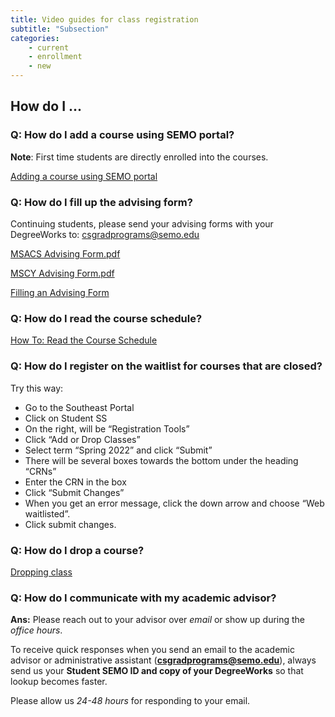 ```yaml
---
title: Video guides for class registration
subtitle: "Subsection"
categories:
    - current
    - enrollment
    - new
---
```


## How do I ...

### Q: How do I add a course using SEMO portal?

**Note**: First time students are directly enrolled into the courses.

<a href="https://www.youtube.com/watch?v=ue5hi0jD4Sg&t=9s&ab_channel=SemoComputerScience" target="blank">Adding a course using SEMO portal</a>

### Q: How do I fill up the advising form?

Continuing students, please send your advising forms with your DegreeWorks to: <a href="mailto:csgradprograms@semo.edu" target="blank">csgradprograms@semo.edu</a>[]() 

<a href="{{site.baseurl}}/assets/MSCS Advising.pdf" target="blank">MSACS Advising Form.pdf</a>

<a href="{{site.baseurl}}/assets/MS CY Advising Form.pdf" target="blank">MSCY Advising Form.pdf</a>

<a href="https://www.youtube.com/watch?v=fGxkWKEO1Dc&ab_channel=SemoComputerScience" target="blank">Filling an Advising Form</a>

### Q: How do I read the course schedule?

<a href="https://www.youtube.com/watch?v=kXASZ-B1dag&list=PLJaDikPrGSb_mpG9SV7nTlPpBwS6kNwDE&index=7&ab_channel=SoutheastOnlineAdvising" target="blank">How To: Read the Course Schedule</a>[]()

### Q: How do I register on the waitlist for courses that are closed?

Try this way:

- Go to the Southeast Portal
- Click on Student SS
- On the right, will be “Registration Tools”
- Click “Add or Drop Classes”
- Select term “Spring 2022” and click “Submit”
- There will be several boxes towards the bottom under the heading “CRNs”
- Enter the CRN in the box
- Click “Submit Changes”
- When you get an error message, click the down arrow and choose “Web waitlisted”.
- Click submit changes.

### Q: How do I drop a course?

<a href="https://www.youtube.com/watch?v=UaO07envoW0&list=PLJaDikPrGSb_mpG9SV7nTlPpBwS6kNwDE&index=9&ab_channel=SemoComputerScience" target="blank">Dropping class</a>

### **Q:** How do I **communicate with my academic advisor?**

**Ans:** Please reach out to your advisor over *email* or show up during the *office hours*. 

To receive quick responses when you send an email to the academic advisor or administrative assistant ([**csgradprograms@semo.edu**](mailto:csgradprograms@semo.edu)), always send us your **Student SEMO ID and copy of your DegreeWorks**  so that lookup becomes faster. 

Please allow us *24-48 hours* for responding to your email.